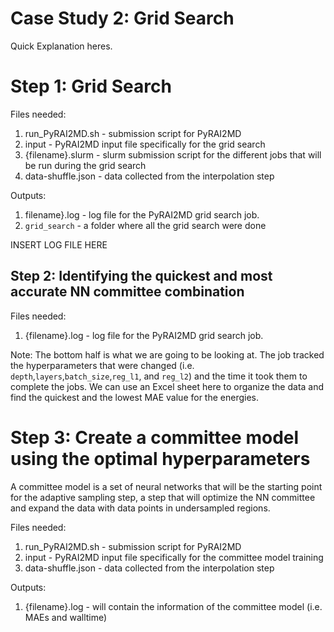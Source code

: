 # Case Study 2: Grid Search
Quick Explanation heres.

# Step 1: Grid Search
Files needed: 
1. run_PyRAI2MD.sh - submission script for PyRAI2MD
2. input - PyRAI2MD input file specifically for the grid search
3. {filename}.slurm - slurm submission script for the different jobs that will be run during the grid search
4. data-shuffle.json - data collected from the interpolation step

Outputs: 
1. filename}.log - log file for the PyRAI2MD grid search job.
2. `grid_search` - a folder where all the grid search were done

INSERT LOG FILE HERE

## Step 2: Identifying the quickest and most accurate NN committee combination
Files needed: 
1. {filename}.log - log file for the PyRAI2MD grid search job.

Note: The bottom half is what we are going to be looking at. The job tracked the hyperparameters that were changed (i.e. `depth`,`layers`,`batch_size`,`reg_l1`, and `reg_l2`) and the time it took them to complete the jobs. We can use an Excel sheet here to organize the data and find the quickest and the lowest MAE value for the energies. 

# Step 3: Create a committee model using the optimal hyperparameters
A committee model is a set of neural networks that will be the starting point for the adaptive sampling step, a step that will optimize the NN committee and expand the data with data points in undersampled regions. 

Files needed: 
1. run_PyRAI2MD.sh - submission script for PyRAI2MD
2. input - PyRAI2MD input file specifically for the committee model training
3. data-shuffle.json - data collected from the interpolation step

Outputs:
1. {filename}.log - will contain the information of the committee model (i.e. MAEs and walltime)

